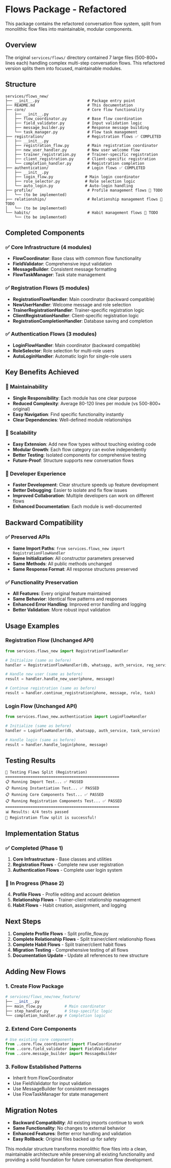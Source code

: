 # Flows Package - Refactored

This package contains the refactored conversation flow system, split from monolithic flow files into maintainable, modular components.

## Overview

The original `services/flows/` directory contained 7 large files (500-800+ lines each) handling complex multi-step conversation flows. This refactored version splits them into focused, maintainable modules.

## Structure

```
services/flows_new/
├── __init__.py                     # Package entry point
├── README.md                       # This documentation
├── core/                           # Core flow functionality
│   ├── __init__.py
│   ├── flow_coordinator.py         # Base flow coordination
│   ├── field_validator.py          # Input validation logic
│   ├── message_builder.py          # Response message building
│   └── task_manager.py             # Flow task management
├── registration/                   # Registration flows ✅ COMPLETED
│   ├── __init__.py
│   ├── registration_flow.py        # Main registration coordinator
│   ├── new_user_handler.py         # New user welcome flow
│   ├── trainer_registration.py     # Trainer-specific registration
│   ├── client_registration.py      # Client-specific registration
│   └── completion_handler.py       # Registration completion
├── authentication/                 # Login flows ✅ COMPLETED
│   ├── __init__.py
│   ├── login_flow.py              # Main login coordinator
│   ├── role_selector.py           # Role selection logic
│   └── auto_login.py              # Auto-login handling
├── profile/                        # Profile management flows 🚧 TODO
│   └── (to be implemented)
├── relationships/                  # Relationship management flows 🚧 TODO
│   └── (to be implemented)
└── habits/                         # Habit management flows 🚧 TODO
    └── (to be implemented)
```

## Completed Components

### ✅ Core Infrastructure (4 modules)

- **FlowCoordinator**: Base class with common flow functionality
- **FieldValidator**: Comprehensive input validation
- **MessageBuilder**: Consistent message formatting
- **FlowTaskManager**: Task state management

### ✅ Registration Flows (5 modules)

- **RegistrationFlowHandler**: Main coordinator (backward compatible)
- **NewUserHandler**: Welcome message and role selection
- **TrainerRegistrationHandler**: Trainer-specific registration logic
- **ClientRegistrationHandler**: Client-specific registration logic
- **RegistrationCompletionHandler**: Database saving and completion

### ✅ Authentication Flows (3 modules)

- **LoginFlowHandler**: Main coordinator (backward compatible)
- **RoleSelector**: Role selection for multi-role users
- **AutoLoginHandler**: Automatic login for single-role users

## Key Benefits Achieved

### 🎯 Maintainability

- **Single Responsibility**: Each module has one clear purpose
- **Reduced Complexity**: Average 80-120 lines per module (vs 500-800+ original)
- **Easy Navigation**: Find specific functionality instantly
- **Clear Dependencies**: Well-defined module relationships

### 🚀 Scalability

- **Easy Extension**: Add new flow types without touching existing code
- **Modular Growth**: Each flow category can evolve independently
- **Better Testing**: Isolated components for comprehensive testing
- **Future-Proof**: Structure supports new conversation flows

### 🔧 Developer Experience

- **Faster Development**: Clear structure speeds up feature development
- **Better Debugging**: Easier to isolate and fix flow issues
- **Improved Collaboration**: Multiple developers can work on different flows
- **Enhanced Documentation**: Each module is well-documented

## Backward Compatibility

### ✅ Preserved APIs

- **Same Import Paths**: `from services.flows_new import RegistrationFlowHandler`
- **Same Initialization**: All constructor parameters preserved
- **Same Methods**: All public methods unchanged
- **Same Response Format**: All response structures preserved

### ✅ Functionality Preservation

- **All Features**: Every original feature maintained
- **Same Behavior**: Identical flow patterns and responses
- **Enhanced Error Handling**: Improved error handling and logging
- **Better Validation**: More robust input validation

## Usage Examples

### Registration Flow (Unchanged API)

```python
from services.flows_new import RegistrationFlowHandler

# Initialize (same as before)
handler = RegistrationFlowHandler(db, whatsapp, auth_service, reg_service, task_service)

# Handle new user (same as before)
result = handler.handle_new_user(phone, message)

# Continue registration (same as before)
result = handler.continue_registration(phone, message, role, task)
```

### Login Flow (Unchanged API)

```python
from services.flows_new.authentication import LoginFlowHandler

# Initialize (same as before)
handler = LoginFlowHandler(db, whatsapp, auth_service, task_service)

# Handle login (same as before)
result = handler.handle_login(phone, message)
```

## Testing Results

```
🧪 Testing Flows Split (Registration)
==================================================
📋 Running Import Test... ✅ PASSED
📋 Running Instantiation Test... ✅ PASSED
📋 Running Core Components Test... ✅ PASSED
📋 Running Registration Components Test... ✅ PASSED
==================================================
📊 Results: 4/4 tests passed
🎉 Registration flow split is successful!
```

## Implementation Status

### ✅ Completed (Phase 1)

1. **Core Infrastructure** - Base classes and utilities
2. **Registration Flows** - Complete new user registration
3. **Authentication Flows** - Complete user login system

### 🚧 In Progress (Phase 2)

4. **Profile Flows** - Profile editing and account deletion
5. **Relationship Flows** - Trainer-client relationship management
6. **Habit Flows** - Habit creation, assignment, and logging

## Next Steps

1. **Complete Profile Flows** - Split profile_flow.py
2. **Complete Relationship Flows** - Split trainer/client relationship flows
3. **Complete Habit Flows** - Split trainer/client habit flows
4. **Migration Testing** - Comprehensive testing of all flows
5. **Documentation Update** - Update all references to new structure

## Adding New Flows

### 1. Create Flow Package

```python
# services/flows_new/new_feature/
├── __init__.py
├── main_flow.py          # Main coordinator
├── step_handler.py       # Step-specific logic
└── completion_handler.py # Completion logic
```

### 2. Extend Core Components

```python
# Use existing core components
from ..core.flow_coordinator import FlowCoordinator
from ..core.field_validator import FieldValidator
from ..core.message_builder import MessageBuilder
```

### 3. Follow Established Patterns

- Inherit from FlowCoordinator
- Use FieldValidator for input validation
- Use MessageBuilder for consistent messages
- Use FlowTaskManager for state management

## Migration Notes

- **Backward Compatibility**: All existing imports continue to work
- **Same Functionality**: No changes to external behavior
- **Enhanced Features**: Better error handling and validation
- **Easy Rollback**: Original files backed up for safety

This modular structure transforms monolithic flow files into a clean, maintainable architecture while preserving all existing functionality and providing a solid foundation for future conversation flow development.
